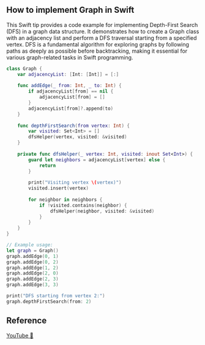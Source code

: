 ## How to implement Graph in Swift

This Swift tip provides a code example for implementing Depth-First Search (DFS) in a graph data structure. It demonstrates how to create a Graph class with an adjacency list and perform a DFS traversal starting from a specified vertex. DFS is a fundamental algorithm for exploring graphs by following paths as deeply as possible before backtracking, making it essential for various graph-related tasks in Swift programming.

```swift
class Graph {
    var adjacencyList: [Int: [Int]] = [:]
    
    func addEdge(_ from: Int, _ to: Int) {
        if adjacencyList[from] == nil {
            adjacencyList[from] = []
        }
        adjacencyList[from]?.append(to)
    }
    
    func depthFirstSearch(from vertex: Int) {
        var visited: Set<Int> = []
        dfsHelper(vertex, visited: &visited)
    }
    
    private func dfsHelper(_ vertex: Int, visited: inout Set<Int>) {
        guard let neighbors = adjacencyList[vertex] else {
            return
        }
        
        print("Visiting vertex \(vertex)")
        visited.insert(vertex)
        
        for neighbor in neighbors {
            if !visited.contains(neighbor) {
                dfsHelper(neighbor, visited: &visited)
            }
        }
    }
}

// Example usage:
let graph = Graph()
graph.addEdge(0, 1)
graph.addEdge(0, 2)
graph.addEdge(1, 2)
graph.addEdge(2, 0)
graph.addEdge(2, 3)
graph.addEdge(3, 3)

print("DFS starting from vertex 2:")
graph.depthFirstSearch(from: 2)
```

## Reference

[YouTube 👀](https://youtube.com/shorts/hMhJkjBb6Jk?feature=share)
